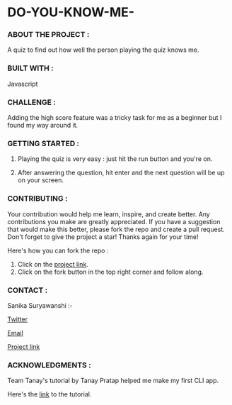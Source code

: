 # DO-YOU-KNOW-ME-

### ABOUT THE PROJECT :
  
  A quiz to find out how well the person playing the quiz knows me.
  
  
### BUILT WITH : 
  
  Javascript
  
  
### CHALLENGE :

  Adding the high score feature was a tricky task for me as a beginner but I found my way around it.


### GETTING STARTED :

  1. Playing the quiz is very easy : just hit the run button and you're on.
  
  2. After answering the question, hit enter and the next question will be up on your screen.


### CONTRIBUTING :

  Your contribution would help me learn, inspire, and create better. Any contributions you make are greatly appreciated.
  If you have a suggestion that would make this better, please fork the repo and create a pull request. 
  Don't forget to give the project a star! Thanks again for your time!
  
  Here's how you can fork the repo : 
  1. Click on the [project link](https://replit.com/@SanikaSuryawans/DO-YOU-KNOW-ME#index.js?embed=1&output=1%20add).
  2. Click on the fork button in the top right corner and follow along.
  
  
 ### CONTACT :
 
  Sanika Suryawanshi :-
  
  [Twitter](https://twitter.com/Sanika_0305)
  
  <a href="mailto:sanikasuryawanshi0305@gmail.com">Email</a>  
  
  [Project link](https://replit.com/@SanikaSuryawans/DO-YOU-KNOW-ME#index.js?embed=1&output=1%20add)


### ACKNOWLEDGMENTS : 

  Team Tanay's tutorial by Tanay Pratap helped me make my first CLI app.
  
  Here's the [link](https://www.youtube.com/watch?v=_L-UszPmy2A&t=795s) to the tutorial.
